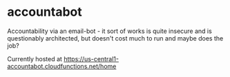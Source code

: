 # accountabot
Accountability via an email-bot - it sort of works is quite insecure and is questionably architected, but doesn't cost much to run and maybe does the job?  

Currently hosted at https://us-central1-accountabot.cloudfunctions.net/home
